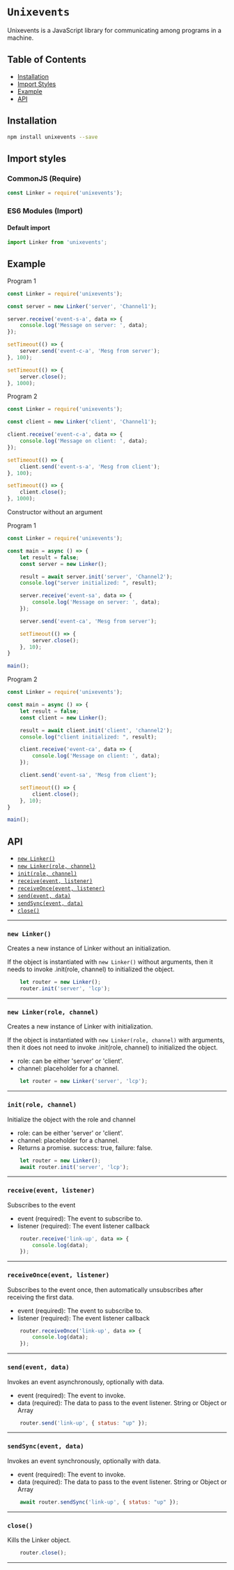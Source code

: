 # `Unixevents`

Unixevents is a JavaScript library for communicating among programs in a machine.

## Table of Contents

- [Installation](#installation)
- [Import Styles](#import-styles)
- [Example](#example)
- [API](#api)

## Installation

```sh
npm install unixevents --save
```

## Import styles

### CommonJS (Require)

```js
const Linker = require('unixevents');
```

### ES6 Modules (Import)

#### Default import

```js
import Linker from 'unixevents';
```

## Example

Program 1

```js
const Linker = require('unixevents');

const server = new Linker('server', 'Channel1');

server.receive('event-s-a', data => {
    console.log('Message on server: ', data);
});

setTimeout(() => {
    server.send('event-c-a', 'Mesg from server');
}, 100);

setTimeout(() => {
    server.close();
}, 1000);
```

Program 2

```js
const Linker = require('unixevents');

const client = new Linker('client', 'Channel1');

client.receive('event-c-a', data => {
    console.log('Message on client: ', data);
});

setTimeout(() => {
    client.send('event-s-a', 'Mesg from client');
}, 100);

setTimeout(() => {
    client.close();
}, 1000);
```

Constructor without an argument

Program 1

```js
const Linker = require('unixevents');

const main = async () => {
	let result = false;
	const server = new Linker();

    result = await server.init('server', 'Channel2');
    console.log("server initialized: ", result);

    server.receive('event-sa', data => {
        console.log('Message on server: ', data);
    });

    server.send('event-ca', 'Mesg from server');

    setTimeout(() => {
        server.close();
    }, 10);
}

main();
```

Program 2

```js
const Linker = require('unixevents');

const main = async () => {
	let result = false;
	const client = new Linker();

    result = await client.init('client', 'channel2');
    console.log("client initialized: ", result);

    client.receive('event-ca', data => {
        console.log('Message on client: ', data);
    });

    client.send('event-sa', 'Mesg from client');

    setTimeout(() => {
        client.close();
    }, 10);
}

main();
```

## API

- [`new Linker()`](#new-linker)
- [`new Linker(role, channel)`](#new-linkerrole-channel)
- [`init(role, channel)`](#initrole-channel)
- [`receive(event, listener)`](#receiveevent-listener)
- [`receiveOnce(event, listener)`](#receiveonceevent-listener)
- [`send(event, data)`](#sendevent-data)
- [`sendSync(event, data)`](#sendsyncevent-data)
- [`close()`](#close)

---

### `new Linker()`

Creates a new instance of Linker without an initialization.

If the object is instantiated with `new Linker()` without arguments, then it needs to invoke .init(role, channel) to initialized the object.

```js
    let router = new Linker();
    router.init('server', 'lcp');
```

---

### `new Linker(role, channel)`

Creates a new instance of Linker with initialization.

If the object is instantiated with `new Linker(role, channel)` with arguments, then it does not need to invoke .init(role, channel) to initialized the object.

- role: can be either 'server' or 'client'.
- channel: placeholder for a channel.

```js
    let router = new Linker('server', 'lcp');
```

---

### `init(role, channel)`

Initialize the object with the role and channel

- role: can be either 'server' or 'client'.
- channel: placeholder for a channel.
- Returns a promise. success: true, failure: false.

```js
    let router = new Linker();
    await router.init('server', 'lcp');
```

---

### `receive(event, listener)`

Subscribes to the event

- event (required): The event to subscribe to.
- listener (required): The event listener callback

```js
    router.receive('link-up', data => {
        console.log(data);
    });
```

---

### `receiveOnce(event, listener)`

Subscribes to the event once, then automatically unsubscribes after receiving the first data.

- event (required): The event to subscribe to.
- listener (required): The event listener callback

```js
    router.receiveOnce('link-up', data => {
        console.log(data);
    });
```

---

### `send(event, data)`

Invokes an event asynchronously, optionally with data.

- event (required): The event to invoke.
- data (required): The data to pass to the event listener. String or Object or Array

```js
    router.send('link-up', { status: "up" });
```

---

### `sendSync(event, data)`

Invokes an event synchronously, optionally with data.

- event (required): The event to invoke.
- data (required): The data to pass to the event listener. String or Object or Array

```js
    await router.sendSync('link-up', { status: "up" });
```

---

### `close()`

Kills the Linker object.

```js
    router.close();
```

---
